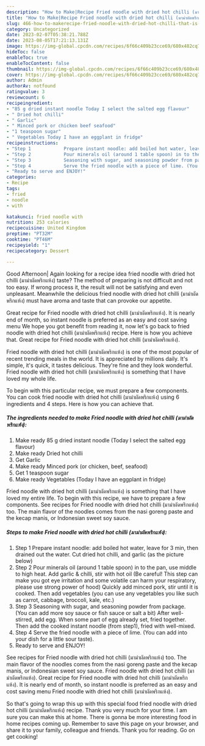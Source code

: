 ```yaml
---
description: "How to Make|Recipe Fried noodle with dried hot chilli (มาม่าผัดพริกแห้ง) {That is Simple"
title: "How to Make|Recipe Fried noodle with dried hot chilli (มาม่าผัดพริกแห้ง) {That is Simple"
slug: 466-how-to-makerecipe-fried-noodle-with-dried-hot-chilli-that-is-simple
category: Uncategorized
date: 2023-02-07T05:38:21.788Z
date: 2023-08-05T17:21:13.131Z
image: https://img-global.cpcdn.com/recipes/6f66c409b23cce69/680x482cq70/fried-noodle-with-dried-hot-chilli-มามาผดพรกแหง-recipe-main-photo.jpg
hideToc: false
enableToc: true
enableTocContent: false
thumbnail: https://img-global.cpcdn.com/recipes/6f66c409b23cce69/680x482cq70/fried-noodle-with-dried-hot-chilli-มามาผดพรกแหง-recipe-main-photo.jpg
cover: https://img-global.cpcdn.com/recipes/6f66c409b23cce69/680x482cq70/fried-noodle-with-dried-hot-chilli-มามาผดพรกแหง-recipe-main-photo.jpg
author: Admin
authorAv: notfound
ratingvalue: 3
reviewcount: 6
recipeingredient:
- "85 g dried instant noodle Today I select the salted egg flavour"
- " Dried hot chilli"
- " Garlic"
- " Minced pork or chicken beef seafood"
- "1 teaspoon sugar"
- " Vegetables Today I have an eggplant in fridge"
recipeinstructions:
- "Step 1            Prepare instant noodle: add boiled hot water, leave for 3 min, then drained out the water. Cut dried hot chilli, and garlic (as the picture below)"
- "Step 2            Pour minerals oil (around 1 table spoon) in to the pan, use middle to high heat. Add garlic &amp; chilli, stir with hot oil (Be careful! This step can make you got eye irritation and some volatile can harm your respiratory, please use strong power of hood) Quickly add minced pork, stir until it is cooked. Then add vegetables (you can use any vegetables you like such as carrot, cabbage, broccoli, kale, etc.)"
- "Step 3            Seasoning with sugar, and seasoning powder from package. (You can add more soy sauce or fish sauce or salt a bit) After well-stirred, add egg. When some part of egg already set, fried together. Then add the cooked instant noodle (from step1), fried with well-mixed."
- "Step 4            Serve the fried noodle with a piece of lime. (You can add into your dish for a little sour taste)."
- "Ready to serve and ENJOY!"
categories:
- Recipe
tags:
- fried
- noodle
- with

katakunci: fried noodle with 
nutrition: 253 calories
recipecuisine: United Kingdom
preptime: "PT32M"
cooktime: "PT46M"
recipeyield: "1"
recipecategory: Dessert

---
```



Good Afternoon| Again looking for a recipe idea fried noodle with dried hot chilli (มาม่าผัดพริกแห้ง) taste? The method of preparing is not difficult and not too easy. If wrong process it, the result will not be satisfying and even unpleasant. Meanwhile the delicious fried noodle with dried hot chilli (มาม่าผัดพริกแห้ง) must have aroma and taste that can provoke our appetite.





Great recipe for Fried noodle with dried hot chilli (มาม่าผัดพริกแห้ง). It is nearly end of month, so instant noodle is preferred as an easy and cost saving menu We hope you got benefit from reading it, now let&#39;s go back to fried noodle with dried hot chilli (มาม่าผัดพริกแห้ง) recipe. Here is how you achieve that. Great recipe for Fried noodle with dried hot chilli (มาม่าผัดพริกแห้ง).

Fried noodle with dried hot chilli (มาม่าผัดพริกแห้ง) is one of the most popular of recent trending meals in the world. It is appreciated by millions daily. It's simple, it's quick, it tastes delicious. They're fine and they look wonderful. Fried noodle with dried hot chilli (มาม่าผัดพริกแห้ง) is something that I have loved my whole life.


To begin with this particular recipe, we must prepare a few components. You can cook fried noodle with dried hot chilli (มาม่าผัดพริกแห้ง) using 6 ingredients and 4 steps. Here is how you can achieve that.

<!--inarticleads1-->

##### The ingredients needed to make Fried noodle with dried hot chilli (มาม่าผัดพริกแห้ง):

1. Make ready 85 g dried instant noodle (Today I select the salted egg flavour)
1. Make ready  Dried hot chilli
1. Get  Garlic
1. Make ready  Minced pork (or chicken, beef, seafood)
1. Get 1 teaspoon sugar
1. Make ready  Vegetables (Today I have an eggplant in fridge)


Fried noodle with dried hot chilli (มาม่าผัดพริกแห้ง) is something that I have loved my entire life. To begin with this recipe, we have to prepare a few components. See recipes for Fried noodle with dried hot chilli (มาม่าผัดพริกแห้ง) too. The main flavor of the noodles comes from the nasi goreng paste and the kecap manis, or Indonesian sweet soy sauce. 

<!--inarticleads2-->

##### Steps to make Fried noodle with dried hot chilli (มาม่าผัดพริกแห้ง):

1. Step 1            Prepare instant noodle: add boiled hot water, leave for 3 min, then drained out the water. Cut dried hot chilli, and garlic (as the picture below)
1. Step 2            Pour minerals oil (around 1 table spoon) in to the pan, use middle to high heat. Add garlic &amp; chilli, stir with hot oil (Be careful! This step can make you got eye irritation and some volatile can harm your respiratory, please use strong power of hood) Quickly add minced pork, stir until it is cooked. Then add vegetables (you can use any vegetables you like such as carrot, cabbage, broccoli, kale, etc.)
1. Step 3            Seasoning with sugar, and seasoning powder from package. (You can add more soy sauce or fish sauce or salt a bit) After well-stirred, add egg. When some part of egg already set, fried together. Then add the cooked instant noodle (from step1), fried with well-mixed.
1. Step 4            Serve the fried noodle with a piece of lime. (You can add into your dish for a little sour taste).
1. Ready to serve and ENJOY!

See recipes for Fried noodle with dried hot chilli (มาม่าผัดพริกแห้ง) too. The main flavor of the noodles comes from the nasi goreng paste and the kecap manis, or Indonesian sweet soy sauce. Fried noodle with dried hot chilli (มาม่าผัดพริกแห้ง). Great recipe for Fried noodle with dried hot chilli (มาม่าผัดพริกแห้ง). It is nearly end of month, so instant noodle is preferred as an easy and cost saving menu Fried noodle with dried hot chilli (มาม่าผัดพริกแห้ง). 

So that's going to wrap this up with this special food fried noodle with dried hot chilli (มาม่าผัดพริกแห้ง) recipe. Thank you very much for your time. I am sure you can make this at home. There is gonna be more interesting food in home recipes coming up. Remember to save this page on your browser, and share it to your family, colleague and friends. Thank you for reading. Go on get cooking!
